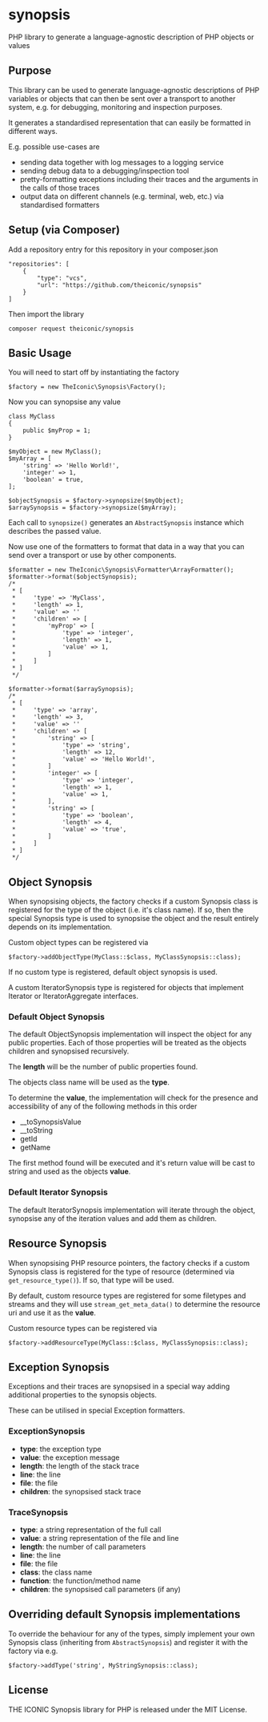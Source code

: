 # synopsis
PHP library to generate a language-agnostic description of PHP objects or values

## Purpose
This library can be used to generate language-agnostic descriptions of
PHP variables or objects that can then be sent over a transport to
another system, e.g. for debugging, monitoring and inspection purposes.

It generates a standardised representation that can easily be formatted
in different ways.

E.g. possible use-cases are
- sending data together with log messages to a logging service
- sending debug data to a debugging/inspection tool
- pretty-formatting exceptions including their traces and the arguments in the calls of those traces
- output data on different channels (e.g. terminal, web, etc.) via standardised formatters

## Setup (via Composer)
Add a repository entry for this repository in your composer.json
```$json
"repositories": [
    {
        "type": "vcs",
        "url": "https://github.com/theiconic/synopsis"
    }
]
```
Then import the library
```$bash
composer request theiconic/synopsis
```
## Basic Usage
You will need to start off by instantiating the factory
```$php
$factory = new TheIconic\Synopsis\Factory();
```
Now you can synopsise any value
```$php
class MyClass
{
    public $myProp = 1;
}

$myObject = new MyClass();
$myArray = [
    'string' => 'Hello World!',
    'integer' => 1,
    'boolean' = true,
];

$objectSynopsis = $factory->synopsize($myObject);
$arraySynopsis = $factory->synopsize($myArray);
```
Each call to `synopsize()` generates an `AbstractSynopsis`
instance which describes the passed value.

Now use one of the formatters to format that data in a way
that you can send over a transport or use by other components.
```$php
$formatter = new TheIconic\Synopsis\Formatter\ArrayFormatter();
$formatter->format($objectSynopsis);
/*
 * [
 *     'type' => 'MyClass',
 *     'length' => 1,
 *     'value' => ''
 *     'children' => [
 *         'myProp' => [
 *             'type' => 'integer',
 *             'length' => 1,
 *             'value' => 1,
 *         ]
 *     ]
 * ]
 */
 
$formatter->format($arraySynopsis);
/*
 * [
 *     'type' => 'array',
 *     'length' => 3,
 *     'value' => ''
 *     'children' => [
 *         'string' => [
 *             'type' => 'string',
 *             'length' => 12,
 *             'value' => 'Hello World!',
 *         ]
 *         'integer' => [
 *             'type' => 'integer',
 *             'length' => 1,
 *             'value' => 1,
 *         ],
 *         'string' => [
 *             'type' => 'boolean',
 *             'length' => 4,
 *             'value' => 'true',
 *         ]
 *     ]
 * ]
 */
```

## Object Synopsis
When synopsising objects, the factory checks if a custom
Synopsis class is registered for the type of the object (i.e. it's class name).
If so, then the special Synopsis type is used to synopsise the
object and the result entirely depends on its implementation.

Custom object types can be registered via
```$php
$factory->addObjectType(MyClass::$class, MyClassSynopsis::class);
```

If no custom type is registered, default object synopsis is used.

A custom IteratorSynopsis type is registered for objects that implement
Iterator or IteratorAggregate interfaces.

### Default Object Synopsis
The default ObjectSynopsis implementation will inspect the object
for any public properties. Each of those properties will be
treated as the objects children and synopsised recursively.

The **length** will be the number of public properties found.

The objects class name will be used as the **type**.

To determine the **value**, the implementation will check for the
presence and accessibility of any of the following methods in this order
- __toSynopsisValue
- __toString
- getId
- getName

The first method found will be executed and it's return value will
be cast to string and used as the objects **value**.

### Default Iterator Synopsis
The default IteratorSynopsis implementation will iterate through
the object, synopsise any of the iteration values and add them as
children.

## Resource Synopsis
When synopsising PHP resource pointers, the factory checks if a custom
Synopsis class is registered for the type of resource (determined via `get_resource_type()`).
If so, that type will be used.

By default, custom resource types are registered for some filetypes
and streams and they will use `stream_get_meta_data()` to determine
the resource uri and use it as the **value**.

Custom resource types can be registered via
```$php
$factory->addResourceType(MyClass::$class, MyClassSynopsis::class);
```

## Exception Synopsis
Exceptions and their traces are synopsised in a special way
adding additional properties to the synopsis objects.

These can be utilised in special Exception formatters.

### ExceptionSynopsis
- **type**: the exception type
- **value**: the exception message
- **length**: the length of the stack trace
- **line**: the line
- **file**: the file
- **children**: the synopsised stack trace

### TraceSynopsis
- **type**: a string representation of the full call
- **value**: a string representation of the file and line
- **length**: the number of call parameters
- **line**: the line
- **file**: the file
- **class**: the class name
- **function**: the function/method name
- **children**: the synopsised call parameters (if any)

## Overriding default Synopsis implementations
To override the behaviour for any of the types, simply implement
your own Synopsis class (inheriting from `AbstractSynopsis`) and
register it with the factory via e.g.
```$php
$factory->addType('string', MyStringSynopsis::class);
```

## License
THE ICONIC Synopsis library for PHP is released under the MIT License.
